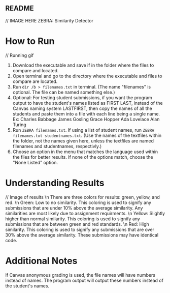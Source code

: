 ## README 

// IMAGE HERE
ZEBRA: Similarity Detector

# How to Run
// Running gif
1. Download the executable and save if in the folder where the files to compare and located.
2. Open terminal and go to the directory where the executable and files to compare are located.
3. Run ```dir /b > filenames.txt``` in terminal. (The name "filenames" is optional. The file can be named something else.)
4. Optional: For testing student submissions, if you want the program output to have the student's names listed as FIRST LAST, instead of the Canvas naming system LASTFIRST, then copy the names of all the students and paste them into a file with each line being a single name.
Ex:
Charles Babbage
James Gosling
Grace Hopper
Ada Lovelace
Alan Turing
5. Run ```ZEBRA filenames.txt```. If using a list of student names, run ```ZEBRA filenames.txt studentnames.txt```. (Use the names of the textfiles within the folder, not the names given here, unless the textfiles are named filenames and studentnames, respectivly.)
6. Choose an option in the menu that matches the language used within the files for better results. If none of the options match, choose the "None Listed" option.

# Understanding Results
// Image of results \n
There are three colors for results: green, yellow, and red. \n
Green: Low to no similarity. This coloring is used to signify any submissions that are under 10% above the average similarity. Any similarities are most likely due to assignment requirments. \n
Yellow: Slightly higher than normal similarity. This coloring is used to signify any submissions that are between green and red standards. \n
Red: High similarity. This coloring is used to signify any submissions that are over 30% above the average similarity. These submissions may have identical code.

# Additional Notes
If Canvas anonymous grading is used, the file names will have numbers instead of names. The program output will output these numbers instead of the student's names.
